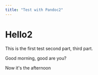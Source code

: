 ```yaml
---
title: "Test with Pandoc2"
---
```


# Hello2
This is the first test second part, third part.

Good morning, good are you?

Now it's the afternoon
